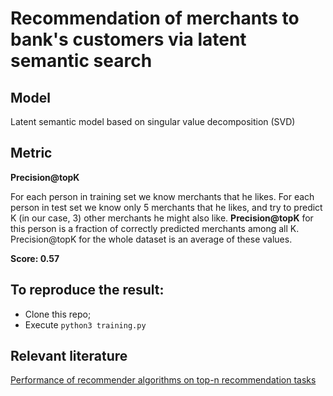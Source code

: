 # Recommendation of merchants to bank's customers via latent semantic search
## Model
Latent semantic model based on singular value decomposition (SVD)
## Metric
**Precision@topK**

For each person in training set we know merchants that he likes. For each person in test set we know only 5 merchants that he likes, and try to predict K (in our case, 3) other merchants he might also like. **Precision@topK** for this person is a fraction of correctly predicted merchants among all K. Precision@topK for the whole dataset is an average of these values.

**Score: 0.57**

## To reproduce the result:
* Clone this repo;
* Execute `python3 training.py`
## Relevant literature
<a href="https://dl.acm.org/citation.cfm?id=1864721">Performance of recommender algorithms on top-n recommendation tasks</a>
